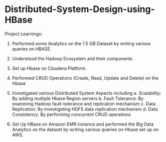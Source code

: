# Distributed-System-Design-using-HBase

Project Learnings:

1. Performed some Analytics on the 1.5 GB Dataset by writing various queries on HBASE.
2. Understood the Hadoop Ecosystem and their components
3. Set up Hbase on Cloudera Platform.
4. Performed CRUD Operations (Create, Read, Update and Delete) on the Hbase
5. Investigated various Distributed System Aspects including 
  a. Scalability: By adding multiple Hbase Region servers
  b. Fault Tolerance: By examining Hadoop fault-tolerance and replication mechanism
  c. Data Replication: By investigating HDFS data replication mechanism
  d. Data Consistency: By performing concurrent CRUD operations
  
6. Set Up HBase on Amazon EMR instance and performed the Big Data Analytics on the dataset by writing various queries on Hbase set up on AWS.



